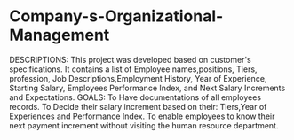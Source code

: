 # Company-s-Organizational-Management
 DESCRIPTIONS: This project was developed based on customer's specifications. It contains a list of Employee names,positions, Tiers, profession, Job Descriptions,Employment History, Year of Experience, Starting Salary, Employees Performance Index, and Next Salary Increments and Expectations. 
 GOALS: To Have documentations of all employees records. To Decide their salary increment based on their: Tiers,Year of Experiences and Performance Index. To enable employees to know their next payment increment without visiting the human resource department.
